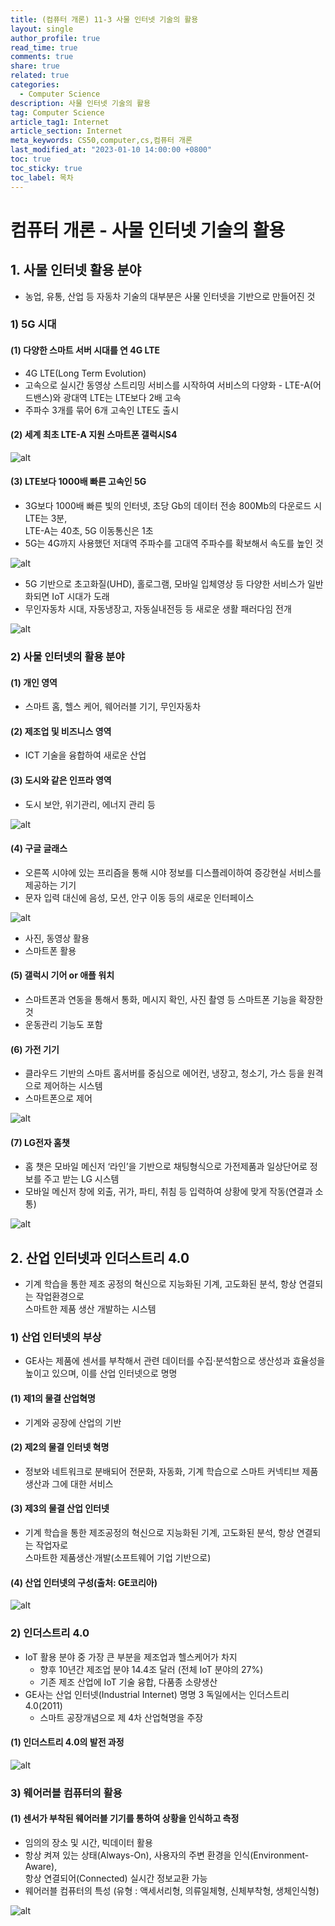```yaml
---
title: (컴퓨터 개론) 11-3 사물 인터넷 기술의 활용
layout: single
author_profile: true
read_time: true
comments: true
share: true
related: true
categories:
  - Computer Science
description: 사물 인터넷 기술의 활용
tag: Computer Science
article_tag1: Internet
article_section: Internet
meta_keywords: CS50,computer,cs,컴퓨터 개론
last_modified_at: "2023-01-10 14:00:00 +0800"
toc: true
toc_sticky: true
toc_label: 목차
---
```


# 컴퓨터 개론 - 사물 인터넷 기술의 활용

## 1. 사물 인터넷 활용 분야

- 농업, 유통, 산업 등 자동차 기술의 대부분은 사물 인터넷을 기반으로 만들어진 것

### 1) 5G 시대

#### (1) 다양한 스마트 서버 시대를 연 4G LTE

- 4G LTE(Long Term Evolution)
- 고속으로 실시간 동영상 스트리밍 서비스를 시작하여 서비스의 다양화 - LTE-A(어드밴스)와 광대역 LTE는 LTE보다 2배 고속
- 주파수 3개를 묶어 6개 고속인 LTE도 출시

#### (2) 세계 최초 LTE-A 지원 스마트폰 갤럭시S4

![alt](/assets/images/post/ComputerStudy/615.png)

#### (3) LTE보다 1000배 빠른 고속인 5G

- 3G보다 1000배 빠른 빛의 인터넷, 초당 Gb의 데이터 전송 800Mb의 다운로드 시 LTE는 3분,  
  LTE-A는 40초, 5G 이동통신은 1초
- 5G는 4G까지 사용했던 저대역 주파수를 고대역 주파수를 확보해서 속도를 높인 것

![alt](/assets/images/post/ComputerStudy/616.png)

- 5G 기반으로 초고화질(UHD), 홀로그램, 모바일 입체영상 등 다양한 서비스가 일반화되면 IoT 시대가 도래
- 무인자동차 시대, 자동냉장고, 자동실내전등 등 새로운 생활 패러다임 전개

![alt](/assets/images/post/ComputerStudy/617.png)

### 2) 사물 인터넷의 활용 분야

#### (1) 개인 영역

- 스마트 홈, 헬스 케어, 웨어러블 기기, 무인자동차

#### (2) 제조업 및 비즈니스 영역

- ICT 기술을 융합하여 새로운 산업

#### (3) 도시와 같은 인프라 영역

- 도시 보안, 위기관리, 에너지 관리 등

![alt](/assets/images/post/ComputerStudy/618.png)

#### (4) 구글 글래스

- 오른쪽 시야에 있는 프리즘을 통해 시야 정보를 디스플레이하여 증강현실 서비스를 제공하는 기기
- 문자 입력 대신에 음성, 모션, 안구 이동 등의 새로운 인터페이스

![alt](/assets/images/post/ComputerStudy/619.png)

- 사진, 동영상 활용
- 스마트폰 활용

#### (5) 갤럭시 기어 or 애플 워치

- 스마트폰과 연동을 통해서 통화, 메시지 확인, 사진 촬영 등 스마트폰 기능을 확장한 것
- 운동관리 기능도 포함

#### (6) 가전 기기

- 클라우드 기반의 스마트 홈서버를 중심으로 에어컨, 냉장고, 청소기, 가스 등을 원격으로 제어하는 시스템
- 스마트폰으로 제어

![alt](/assets/images/post/ComputerStudy/620.png)

#### (7) LG전자 홈챗

- 홈 챗은 모바일 메신저 ‘라인’을 기반으로 채팅형식으로 가전제품과 일상단어로 정보를 주고 받는 LG 시스템
- 모바일 메신저 창에 외출, 귀가, 파티, 취침 등 입력하여 상황에 맞게 작동(연결과 소통)

![alt](/assets/images/post/ComputerStudy/621.png)

## 2. 산업 인터넷과 인더스트리 4.0

- 기계 학습을 통한 제조 공정의 혁신으로 지능화된 기계, 고도화된 분석, 항상 연결되는 작업환경으로  
  스마트한 제품 생산 개발하는 시스템

### 1) 산업 인터넷의 부상

- GE사는 제품에 센서를 부착해서 관련 데이터를 수집·분석함으로 생산성과 효율성을 높이고 있으며, 이를 산업 인터넷으로 명명

#### (1) 제1의 물결 산업혁명

- 기계와 공장에 산업의 기반

#### (2) 제2의 물결 인터넷 혁명

- 정보와 네트워크로 분배되어 전문화, 자동화, 기계 학습으로 스마트 커넥티브 제품생산과 그에 대한 서비스

#### (3) 제3의 물결 산업 인터넷

- 기계 학습을 통한 제조공정의 혁신으로 지능화된 기계, 고도화된 분석, 항상 연결되는 작업자로  
  스마트한 제품생산·개발(소프트웨어 기업 기반으로)

#### (4) 산업 인터넷의 구성(출처: GE코리아)

![alt](/assets/images/post/ComputerStudy/622.png)

### 2) 인더스트리 4.0

- IoT 활용 분야 중 가장 큰 부분을 제조업과 헬스케어가 차지
  - 향후 10년간 제조업 분야 14.4조 달러 (전체 IoT 분야의 27%)
  - 기존 제조 산업에 IoT 기술 융합, 다품종 소량생산
- GE사는 산업 인터넷(Industrial Internet) 명명 3 독일에서는 인더스트리 4.0(2011)
  - 스마트 공장개념으로 제 4차 산업혁명을 주장

#### (1) 인더스트리 4.0의 발전 과정

![alt](/assets/images/post/ComputerStudy/623.png)

### 3) 웨어러블 컴퓨터의 활용

#### (1) 센서가 부착된 웨어러블 기기를 통하여 상황을 인식하고 측정

- 임의의 장소 및 시간, 빅데이터 활용
- 항상 켜져 있는 상태(Always-On), 사용자의 주변 환경을 인식(Environment-Aware),  
  항상 연결되어(Connected) 실시간 정보교환 가능
- 웨어러블 컴퓨터의 특성 (유형 : 액세서리형, 의류일체형, 신체부착형, 생체인식형)

![alt](/assets/images/post/ComputerStudy/624.png)
